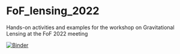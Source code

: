 # FoF_lensing_2022
Hands-on activities and examples for the workshop on Gravitational Lensing at the FoF 2022 meeting

[![Binder](https://mybinder.org/badge_logo.svg)](https://mybinder.org/v2/gh/CosmoObs/FoF_lensing_2022/HEAD)
